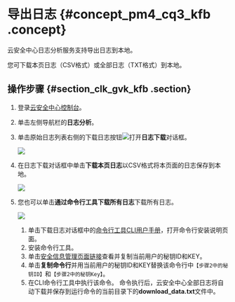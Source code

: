 # 导出日志 {#concept_pm4_cq3_kfb .concept}

云安全中心日志分析服务支持导出日志到本地。

您可下载本页日志（CSV格式）或全部日志（TXT格式）到本地。

## 操作步骤 {#section_clk_gvk_kfb .section}

1.  登录[云安全中心控制台](https://yundun.console.aliyun.com/?p=sas)。
2.  单击左侧导航栏的**日志分析**。
3.  单击原始日志列表右侧的下载日志按钮![](http://static-aliyun-doc.oss-cn-hangzhou.aliyuncs.com/assets/img/22734/155983677113508_zh-CN.png)打开**日志下载**对话框。

    ![](http://static-aliyun-doc.oss-cn-hangzhou.aliyuncs.com/assets/img/22734/155983677148859_zh-CN.png)

4.  在日志下载对话框中单击**下载本页日志**以CSV格式将本页面的日志保存到本地。

    ![](http://static-aliyun-doc.oss-cn-hangzhou.aliyuncs.com/assets/img/22734/155983677137902_zh-CN.png)

5.  您也可以单击**通过命令行工具下载所有日志**下载所有日志。

    ![](http://static-aliyun-doc.oss-cn-hangzhou.aliyuncs.com/assets/img/22734/155983677113509_zh-CN.png)

    1.  单击下载日志对话框中的[命令行工具CLI用户手册](https://aliyun-log-cli.readthedocs.io/en/latest/README_CN.html?spm=5176.10560872.0.0.19b234c002pySx#安装)，打开命令行安装说明页面。
    2.  安装命令行工具。
    3.  单击[安全信息管理页面链接](https://usercenter.console.aliyun.com/?spm=5176.10560872.0.0.19b234c002pySx#/manage/ak)查看并复制当前用户的秘钥ID和KEY。
    4.  单击**复制命令行**并用当前用户的秘钥ID和KEY替换该命令行中`【步骤2中的秘钥ID】`和`【步骤2中的秘钥Key】`。
    5.  在CLI命令行工具中执行该命令。
    命令执行后，云安全中心全部日志将自动下载并保存到运行命令的当前目录下的**download\_data.txt**文件中。


